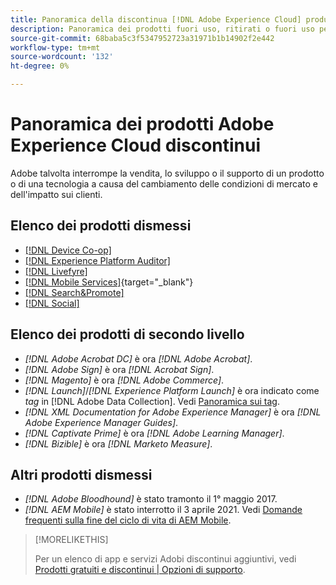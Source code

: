 ```yaml
---
title: Panoramica della discontinua [!DNL Adobe Experience Cloud] products
description: Panoramica dei prodotti fuori uso, ritirati o fuori uso per [!DNL Adobe Experience Cloud] e [!DNL Adobe Experience Platform]
source-git-commit: 68baba5c3f5347952723a31971b1b14902f2e442
workflow-type: tm+mt
source-wordcount: '132'
ht-degree: 0%

---
```



# Panoramica dei prodotti Adobe Experience Cloud discontinui

Adobe talvolta interrompe la vendita, lo sviluppo o il supporto di un prodotto o di una tecnologia a causa del cambiamento delle condizioni di mercato e dell&#39;impatto sui clienti.

## Elenco dei prodotti dismessi

* [[!DNL Device Co-op]](device-co-op.md)
* [[!DNL Experience Platform Auditor]](auditor.md)
* [[!DNL Livefyre]](livefyre.md)
* [[!DNL Mobile Services]](https://experienceleague.adobe.com/docs/mobile-services/using/eol.html){target=&quot;_blank&quot;}
* [[!DNL Search&Promote]](search-promote.md)
* [[!DNL Social]](social.md)

<!--
## Notifications of upcoming products to be discontinued

* [!DNL Data Workbench] end-of-life date is **December 31, 2023**. [Link]

-->

## Elenco dei prodotti di secondo livello

* *[!DNL Adobe Acrobat DC]* è ora *[!DNL Adobe Acrobat]*.
* *[!DNL Adobe Sign]* è ora *[!DNL Acrobat Sign]*.
* *[!DNL Magento]* è ora *[!DNL Adobe Commerce]*.
* *[!DNL Launch]*/*[!DNL Experience Platform Launch]* è ora indicato come *tag* in [!DNL Adobe Data Collection]. Vedi [Panoramica sui tag](https://experienceleague.adobe.com/docs/experience-platform/tags/home.html).
* *[!DNL XML Documentation for Adobe Experience Manager]* è ora *[!DNL Adobe Experience Manager Guides]*.
* *[!DNL Captivate Prime]* è ora *[!DNL Adobe Learning Manager]*.
* *[!DNL Bizible]* è ora *[!DNL Marketo Measure]*.

## Altri prodotti dismessi

* *[!DNL Adobe Bloodhound]* è stato tramonto il 1° maggio 2017.
* *[!DNL AEM Mobile]* è stato interrotto il 3 aprile 2021. Vedi [Domande frequenti sulla fine del ciclo di vita di AEM Mobile](https://helpx.adobe.com/digital-publishing-solution/help/aem-mobile-end-of-life-faq.html).

>[!MORELIKETHIS]
>
>Per un elenco di app e servizi Adobi discontinui aggiuntivi, vedi [Prodotti gratuiti e discontinui | Opzioni di supporto](https://helpx.adobe.com/support/programs/support-options-free-discontinued-apps-services.html).
